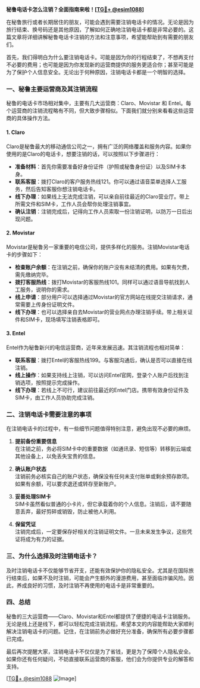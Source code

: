 **秘鲁电话卡怎么注销？全面指南来啦！[[TG💪+ @esim1088](https://t.me/s/esim1088)]**

在秘鲁旅行或者长期居住的朋友，可能会遇到需要注销电话卡的情况。无论是因为旅行结束、换号码还是其他原因，了解如何正确地注销电话卡都是非常必要的。这篇文章将详细讲解秘鲁电话卡注销的方法和注意事项，希望能帮助到有需要的朋友们。

首先，我们得明白为什么要注销电话卡。可能是因为你的行程结束了，不想再支付不必要的费用；也可能是因为你发现新的运营商提供的服务更适合你；甚至可能是为了保护个人信息安全。无论出于何种原因，注销电话卡都是一个明智的选择。

### 一、秘鲁主要运营商及其注销流程

秘鲁的电话卡市场相对集中，主要有几大运营商：Claro、Movistar 和 Entel。每个运营商的注销流程略有不同，但大致步骤相似。下面我们就分别来看看这些运营商的具体操作方法。

#### 1. Claro
Claro是秘鲁最大的移动通信公司之一，拥有广泛的网络覆盖和服务内容。如果你使用的是Claro的电话卡，想要注销的话，可以按照以下步骤进行：

- **准备材料**：首先你需要准备好身份证件（护照或秘鲁身份证）以及SIM卡本身。
- **联系客服**：拨打Claro的客户服务热线121。你可以通过语音菜单选择人工服务，然后告知客服你想注销电话卡。
- **线下办理**：如果线上无法完成注销，可以亲自前往最近的Claro营业厅。带上所需文件和SIM卡，工作人员会帮你处理注销事宜。
- **确认注销**：注销完成后，记得向工作人员索取一份注销证明，以防万一日后出现问题。

#### 2. Movistar
Movistar是秘鲁另一家重要的电信公司，提供多样化的服务。注销Movistar电话卡的步骤如下：

- **检查账户余额**：在注销之前，确保你的账户没有未结清的费用。如果有欠费，需先缴纳完毕。
- **拨打客服热线**：拨打Movistar的客服热线101。同样可以通过语音导航找到人工服务，说明你的需求。
- **线上申请**：部分用户可以选择通过Movistar的官方网站在线提交注销请求，通常需要上传身份证明文件。
- **线下办理**：也可以选择亲自去Movistar的营业网点办理注销手续。带上相关证件和SIM卡，现场填写注销表格即可。

#### 3. Entel
Entel作为秘鲁新兴的电信运营商，近年来发展迅速。其注销流程也相对简单：

- **联系客服**：拨打Entel的客服热线199。与客服沟通后，确认是否可以直接在线注销。
- **线上操作**：如果支持线上注销，可以访问Entel官网，登录个人账户后找到注销选项，按照提示完成操作。
- **线下办理**：若线上不可行，建议前往最近的Entel门店。携带有效身份证件及SIM卡，由工作人员协助完成注销。

### 二、注销电话卡需要注意的事项

在注销电话卡的过程中，有一些细节问题值得特别注意，避免出现不必要的麻烦。

1. **提前备份重要信息**  
   在注销之前，务必将SIM卡中的重要数据（如通讯录、短信等）转移到云端或其他设备上，以免丢失宝贵的信息。

2. **确认账户状态**  
   注销前务必核实自己的账户状态，确保没有任何未支付账单或剩余预存款项。如果有余额，可以要求退还或转存至新账户。

3. **妥善处理SIM卡**  
   SIM卡虽然看似普通的小卡片，但它承载着你的个人信息。注销后，请不要随意丢弃，最好剪碎或销毁，防止被他人利用。

4. **保留凭证**  
   注销完成后，一定要保存好相关的注销证明文件。一旦未来发生争议，这些凭证将成为有力的证据。

### 三、为什么选择及时注销电话卡？

及时注销电话卡不仅能够节省开支，还能有效保护你的隐私安全。尤其是在国际旅行结束后，如果不及时注销，可能会产生额外的漫游费用，甚至面临诈骗风险。因此，养成良好的习惯，及时注销不再使用的电话卡是非常重要的。

### 四、总结

秘鲁的三大运营商——Claro、Movistar和Entel都提供了便捷的电话卡注销服务。无论是线上还是线下，都可以轻松完成注销流程。希望本文的内容能帮助大家顺利解决注销电话卡的问题。记住，在注销前务必做好充分准备，确保所有必要步骤都已完成。

最后再次提醒大家，注销电话卡不仅仅是为了省钱，更是为了保障个人隐私安全。如果你还有任何疑问，不妨直接联系运营商的客服，他们会为你提供专业的解答和支持。

[[TG💪+ @esim1088](https://t.me/s/esim1088) ![Image](https://i.postimg.cc/4NQfJmqS/Snipaste-2025-05-13-00-14-12.png)]